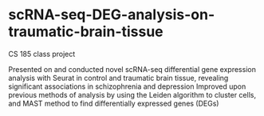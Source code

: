 # scRNA-seq-DEG-analysis-on-traumatic-brain-tissue

CS 185 class project 

Presented on and conducted novel scRNA-seq differential gene expression analysis with Seurat in control and traumatic brain tissue, revealing significant associations in schizophrenia and depression
Improved upon previous methods of analysis by using the Leiden algorithm to cluster cells, and MAST method to find differentially expressed genes (DEGs)
